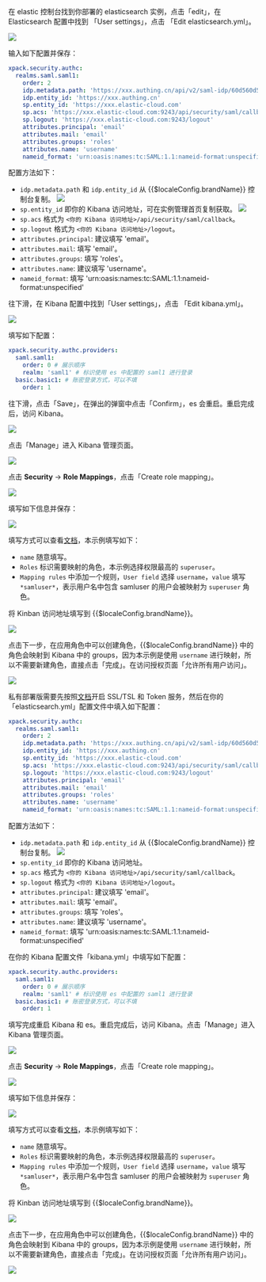 <IntegrationDetailCard title="线上版 Kibana 配置">

在 elastic 控制台找到你部署的 elasticsearch 实例，点击「edit」，在 Elasticsearch 配置中找到 「User settings」，点击 「Edit elasticsearch.yml」。

![](~@imagesZhCn/integration/kibana/2-1.png)

输入如下配置并保存：

```yml
xpack.security.authc:
  realms.saml.saml1:
    order: 2
    idp.metadata.path: 'https://xxx.authing.cn/api/v2/saml-idp/60d560d561436c7aa7049630/metadata'
    idp.entity_id: 'https://xxx.authing.cn'
    sp.entity_id: 'https://xxx.elastic-cloud.com'
    sp.acs: 'https://xxx.elastic-cloud.com:9243/api/security/saml/callback'
    sp.logout: 'https://xxx.elastic-cloud.com:9243/logout'
    attributes.principal: 'email'
    attributes.mail: 'email'
    attributes.groups: 'roles'
    attributes.name: 'username'
    nameid_format: 'urn:oasis:names:tc:SAML:1.1:nameid-format:unspecified'
```

配置方法如下：

- `idp.metadata.path` 和 `idp.entity_id` 从 {{$localeConfig.brandName}} 控制台复制。
  ![](~@imagesZhCn/integration/kibana/2-2.png)
- `sp.entity_id` 即你的 Kibana 访问地址，可在实例管理首页复制获取。
  ![](~@imagesZhCn/integration/kibana/2-3.png)
- `sp.acs` 格式为 `<你的 Kibana 访问地址>/api/security/saml/callback`。
- `sp.logout` 格式为 `<你的 Kibana 访问地址>/logout`。
- `attributes.principal`: 建议填写 'email'。
- `attributes.mail`: 填写 'email'。
- `attributes.groups`: 填写 'roles'。
- `attributes.name`: 建议填写 'username'。
- `nameid_format`: 填写 'urn:oasis:names:tc:SAML:1.1:nameid-format:unspecified'

往下滑，在 Kibana 配置中找到「User settings」，点击 「Edit kibana.yml」。

![](~@imagesZhCn/integration/kibana/2-4.png)

填写如下配置：

```yml
xpack.security.authc.providers:
  saml.saml1:
    order: 0 # 展示顺序
    realm: 'saml1' # 标识使用 es 中配置的 saml1 进行登录
  basic.basic1: # 账密登录方式，可以不填
    order: 1
```

往下滑，点击「Save」，在弹出的弹窗中点击「Confirm」，es 会重启。重启完成后，访问 Kibana。

![](~@imagesZhCn/integration/kibana/2-5.png)

点击「Manage」进入 Kibana 管理页面。

![](~@imagesZhCn/integration/kibana/2-6.png)

点击 **Security** -> **Role Mappings**，点击「Create role mapping」。

![](~@imagesZhCn/integration/kibana/2-7.png)

填写如下信息并保存：

![](~@imagesZhCn/integration/kibana/2-8.png)

填写方式可以查看[文档](https://www.elastic.co/guide/en/kibana/master/role-mappings.html)，本示例填写如下：

- `name` 随意填写。
- `Roles` 标识需要映射的角色，本示例选择权限最高的 `superuser`。
- `Mapping rules` 中添加一个规则，`User field` 选择 `username`，`value` 填写 `*samluser*`，表示用户名中包含 samluser 的用户会被映射为 `superuser` 角色。

将 Kinban 访问地址填写到 {{$localeConfig.brandName}}。

![](~@imagesZhCn/integration/kibana/2-9.png)

点击下一步，在应用角色中可以创建角色，{{$localeConfig.brandName}} 中的角色会映射到 Kibana 中的 groups，因为本示例是使用 `username` 进行映射，所以不需要新建角色，直接点击「完成」。在访问授权页面「允许所有用户访问」。

![](~@imagesZhCn/integration/kibana/2-10.png)

</IntegrationDetailCard>

<IntegrationDetailCard title="私有部署版 Kibana 配置">

私有部署版需要先按照[文档](https://www.elastic.co/guide/en/elasticsearch/reference/master/saml-guide-stack.html)开启 SSL/TSL 和 Token 服务，然后在你的「elasticsearch.yml」配置文件中填入如下配置：

```yml
xpack.security.authc:
  realms.saml.saml1:
    order: 2
    idp.metadata.path: 'https://xxx.authing.cn/api/v2/saml-idp/60d560d561436c7aa7049630/metadata'
    idp.entity_id: 'https://xxx.authing.cn'
    sp.entity_id: 'https://xxx.elastic-cloud.com'
    sp.acs: 'https://xxx.elastic-cloud.com:9243/api/security/saml/callback'
    sp.logout: 'https://xxx.elastic-cloud.com:9243/logout'
    attributes.principal: 'email'
    attributes.mail: 'email'
    attributes.groups: 'roles'
    attributes.name: 'username'
    nameid_format: 'urn:oasis:names:tc:SAML:1.1:nameid-format:unspecified'
```

配置方法如下：

- `idp.metadata.path` 和 `idp.entity_id` 从 {{$localeConfig.brandName}} 控制台复制。
  ![](~@imagesZhCn/integration/kibana/2-2.png)
- `sp.entity_id` 即你的 Kibana 访问地址。
- `sp.acs` 格式为 `<你的 Kibana 访问地址>/api/security/saml/callback`。
- `sp.logout` 格式为 `<你的 Kibana 访问地址>/logout`。
- `attributes.principal`: 建议填写 'email'。
- `attributes.mail`: 填写 'email'。
- `attributes.groups`: 填写 'roles'。
- `attributes.name`: 建议填写 'username'。
- `nameid_format`: 填写 'urn:oasis:names:tc:SAML:1.1:nameid-format:unspecified'

在你的 Kibana 配置文件「kibana.yml」中填写如下配置：

```yml
xpack.security.authc.providers:
  saml.saml1:
    order: 0 # 展示顺序
    realm: 'saml1' # 标识使用 es 中配置的 saml1 进行登录
  basic.basic1: # 账密登录方式，可以不填
    order: 1
```

填写完成重启 Kibana 和 es。重启完成后，访问 Kibana。点击「Manage」进入 Kibana 管理页面。

![](~@imagesZhCn/integration/kibana/2-6.png)

点击 **Security** -> **Role Mappings**，点击「Create role mapping」。

![](~@imagesZhCn/integration/kibana/2-7.png)

填写如下信息并保存：

![](~@imagesZhCn/integration/kibana/2-8.png)

填写方式可以查看[文档](https://www.elastic.co/guide/en/kibana/master/role-mappings.html)，本示例填写如下：

- `name` 随意填写。
- `Roles` 标识需要映射的角色，本示例选择权限最高的 `superuser`。
- `Mapping rules` 中添加一个规则，`User field` 选择 `username`，`value` 填写 `*samluser*`，表示用户名中包含 samluser 的用户会被映射为 `superuser` 角色。

将 Kinban 访问地址填写到 {{$localeConfig.brandName}}。

![](~@imagesZhCn/integration/kibana/2-9.png)

点击下一步，在应用角色中可以创建角色，{{$localeConfig.brandName}} 中的角色会映射到 Kibana 中的 groups，因为本示例是使用 `username` 进行映射，所以不需要新建角色，直接点击「完成」。在访问授权页面「允许所有用户访问」。

![](~@imagesZhCn/integration/kibana/2-10.png)

</IntegrationDetailCard>
